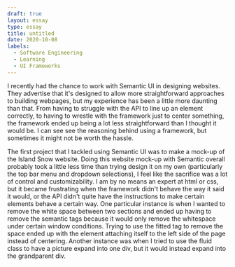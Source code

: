 ```yaml
---
draft: true
layout: essay
type: essay
title: untitled
date: 2020-10-08
labels:
  - Software Engineering
  - Learning
  - UI Frameworks
---
```


<p>
I recently had the chance to work with Semantic UI in designing websites. They advertise that it's designed to allow more straightforward approaches to building webpages, but my experience has been a little more daunting than that. From having to struggle with the API to line up an element correctly, to having to wrestle with the framework just to center something, the framework ended up being a lot less straightforward than I thought it would be.
I can see see the reasoning behind using a framework, but sometimes it might not be worth the hassle. 
</p> 
<p> The first project that I tackled using Semantic UI was to make a mock-up of the Island Snow website. Doing this website mock-up with Semantic overall probably took a little less time than trying design it on my own (particularly the top bar menu and dropdown selections), I feel like the sacrifice was a lot of control and customizability. I am by no means an expert at html or css, but it became frustrating when the framework didn't behave the way it said it would, or the API didn't quite have the instructions to make certain elements behave a certain way. One particular instance is when I wanted to remove the white space between two sections and ended up having to remove the semantic tags because it would only remove the whitespace under certain window conditions. Trying to use the fitted tag to remove the space ended up with the element attaching itself to the left side of the page instead of centering. Another instance was when I tried to use the fluid class to have a picture expand into one div, but it would instead expand into the grandparent div. 
